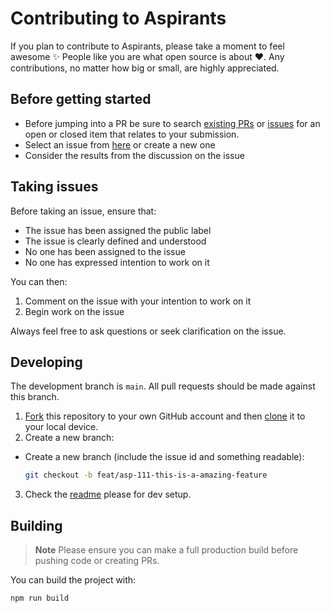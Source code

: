 # Contributing to Aspirants

If you plan to contribute to Aspirants, please take a moment to feel awesome ✨ People like you are what open source is about ♥. Any contributions, no matter how big or small, are highly appreciated.

## Before getting started

- Before jumping into a PR be sure to search [existing PRs](https://github.com/aayushpagare21-compcoder/aspirants/pulls) or [issues](https://github.com/aayushpagare21-compcoder/aspirants/issues) for an open or closed item that relates to your submission.
- Select an issue from [here](https://github.com/aayushpagare21-compcoder/aspirants/issues) or create a new one
- Consider the results from the discussion on the issue

## Taking issues

Before taking an issue, ensure that:

- The issue has been assigned the public label
- The issue is clearly defined and understood
- No one has been assigned to the issue
- No one has expressed intention to work on it

You can then:

1. Comment on the issue with your intention to work on it
2. Begin work on the issue

Always feel free to ask questions or seek clarification on the issue.

## Developing

The development branch is <code>main</code>. All pull requests should be made against this branch.

1. [Fork](https://help.github.com/articles/fork-a-repo/) this repository to your
   own GitHub account and then
   [clone](https://help.github.com/articles/cloning-a-repository/) it to your local device.
2. Create a new branch:

- Create a new branch (include the issue id and something readable):

  ```sh
  git checkout -b feat/asp-111-this-is-a-amazing-feature
  ```

3. Check the [readme](https://github.com/aayushpagare21-compcoder/aspirants/blob/main/README.md) please for dev setup.

## Building

> **Note**
> Please ensure you can make a full production build before pushing code or creating PRs.

You can build the project with:

```bash
npm run build
```
